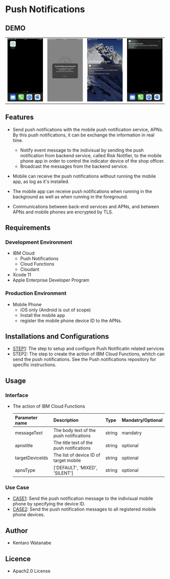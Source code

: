 # Push Notifications

## DEMO
<table border="0" style="border-color:white">
<tr>
<td><img src="./docs/img/IMG_1011.PNG" width="100%" /></td>
<td><img src="./docs/img/IMG_1012.PNG" width="100%" /></td>
<td><img src="./docs/img/IMG_1013.PNG" width="100%" /></td>
<td><img src="./docs/img/IMG_1016.PNG" width="100%" /></td>
</tr>
</table>

## Features
- Send push notifications with the mobile push notification service, APNs. By this push notifications, it can be exchange the information in real time.

    - Notify event message to the indivisual by sending the push notification from backend service, called Risk Notifier, to the mobile phone app in order to control the indicator device of the shop officer.
    - Broadcast the messages from the backend service.

- Mobile can receive the push notifications without running the mobile app, as log as it's installed.

- The mobile app can receive push notifications when running in the background as well as when running in the foreground.

- Communications between back-end services and APNs, and between APNs and mobile phones are encrypted by TLS.
## Requirements
### Development Environment
- IBM Cloud
    - Push Notifications
    - Cloud Functions
    - Cloudant
- Xcode 11
- Apple Enterprise Developer Program


### Production Environment
- Mobile Phone
    - iOS only (Android is out of scope)
    - Install the mobile app
    - register the mobile phone device ID to the APNs.


## Installations and Configurations
- [STEP1](./docs/Installations.md): The step to setup and configure Push Notificatin related services
- STEP2: The step to create the action of IBM Cloud Functions, whitch can send the push notifications. See the Push notifications repository for specific instructions. 

## Usage
### Interface
- The action of IBM Cloud Functions

    |Parameter name|Description|Type|Mandatry/Optional|
    |---|---|---|---|
    | messageText|The body text of the push notifications|string|mandatry|
    | apnstitle |The title text of the push notifications|string|optional|
    | targetDeviceIds |The list of device ID of target mobile|string|optional|
    | apnsType | ['DEFAULT', 'MIXED', 'SILENT']|string|optional|

### Use Case
- [CASE1](./docs/usecase1.md): Send the push notification message to the indivisual mobile phone by specifying the device ID.
- [CASE2](./docs/usecase2.md): Send the push notification messages to all registered mobile phone devices.


## Author
 - Kentaro Watanabe

 
## Licence
- Apach2.0 License






